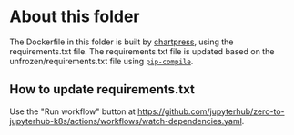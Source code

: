 # About this folder

The Dockerfile in this folder is built by
[chartpress](https://github.com/jupyterhub/chartpress#readme), using the
requirements.txt file. The requirements.txt file is updated based on the
unfrozen/requirements.txt file using [`pip-compile`](https://pip-tools.readthedocs.io).

## How to update requirements.txt

Use the "Run workflow" button at
https://github.com/jupyterhub/zero-to-jupyterhub-k8s/actions/workflows/watch-dependencies.yaml.

